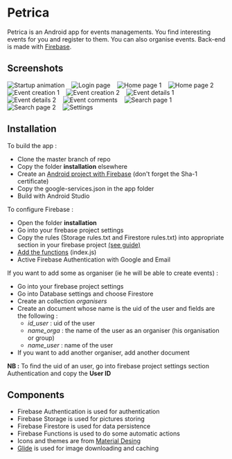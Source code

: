# Petrica
Petrica is an Android app for events managements. You find interesting events for you and register to them. You can also organise events.
Back-end is made with [Firebase](https://firebase.google.com/).

## Screenshots
![Startup animation](screenshots/start.gif)&nbsp;&nbsp;&nbsp;
![Login page](screenshots/login.jpg)&nbsp;&nbsp;&nbsp;
![Home page 1](screenshots/home-1.jpg)&nbsp;&nbsp;&nbsp;
![Home page 2](screenshots/home-2.jpg)&nbsp;&nbsp;&nbsp;
![Event creation 1](screenshots/create-event-1.jpg)&nbsp;&nbsp;&nbsp;
![Event creation 2](screenshots/create-event-2.jpg)&nbsp;&nbsp;&nbsp;
![Event details 1](screenshots/event-1.jpg)&nbsp;&nbsp;&nbsp;
![Event details 2](screenshots/event-2.jpg)&nbsp;&nbsp;&nbsp;
![Event comments](screenshots/event-comment.jpg)&nbsp;&nbsp;&nbsp;
![Search page 1](screenshots/search-1.jpg)&nbsp;&nbsp;&nbsp;
![Search page 2](screenshots/search-results.jpg)&nbsp;&nbsp;&nbsp;
![Settings](screenshots/settings.jpg)&nbsp;&nbsp;&nbsp;

## Installation
To build the app :
* Clone the master branch of repo
* Copy the folder **installation** elsewhere
* Create an [Android project with Firebase](https://firebase.google.com/docs/android/setup) (don't forget the Sha-1 certificate)
* Copy the google-services.json in the app folder
* Build with Android Studio

To configure Firebase :
* Open the folder **installation**
* Go into your firebase project settings
* Copy the rules (Storage rules.txt and Firestore rules.txt) into appropriate section in your firebase project [(see guide)](https://firebase.google.com/docs/guides)
* [Add the functions](https://firebase.google.com/docs/functions/get-started) (index.js)
* Active Firebase Authentication with Google and Email

If you want to add some as organiser (ie he will be able to create events) :
* Go into your firebase project settings
* Go into Database settings and choose Firestore
* Create an collection *organisers*
* Create an document whose name is the uid of the user and fields are the following :
  * *id_user* : uid of the user
  * *name_orga* : the name of the user as an organiser (his organisation or group)
  * *name_user* : name of the user
* If you want to add another organiser, add another document

 **NB :** To find the uid of an user, go into firebase project settings section Authentication and copy the **User ID**


## Components
* Firebase Authentication is used for authentication
* Firebase Storage is used for pictures storing
* Firebase Firestore is used for data persistence
* Firebase Functions is used to do some automatic actions
* Icons and themes are from [Material Desing](https://material.io/)
* [Glide](https://github.com/bumptech/glide) is used for image downloading and caching
